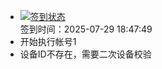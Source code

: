 - [![签到状态](https://github.com/p7wm/Cloud189-Actions/actions/workflows/main.yml/badge.svg?branch=main)](https://github.com/p7wm/Cloud189-Actions/actions/workflows/main.yml) <br> 签到时间：2025-07-29 18:47:49
- 开始执行帐号1
- 设备ID不存在，需要二次设备校验
